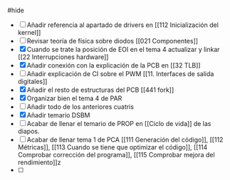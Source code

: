 #hide

- [ ] Añadir referencia al apartado de drivers en [[112 Inicialización del kernel]]
- [ ] Revisar teoría de física sobre diodos [[021 Componentes]]
- [x] Cuando se trate la posición de EOI en el tema 4 actualizar y linkar [[22 Interrupciones hardware]]
- [x] Añadir conexión con la explicación de la PCB en [[32 TLB]]
- [ ] Añadir explicación de CI sobre el PWM [[11. Interfaces de salida digitales]]
- [x] Añadir el resto de estructuras del PCB [[441 fork]]
- [x] Organizar bien el tema 4 de PAR
- [ ] Añadir todo de los anteriores cuatris
- [x] Añadir temario DSBM
- [ ] Acabar de llenar el temario de PROP en [[Ciclo de vida]] de las diapos.
- [ ] Acabar de llenar tema 1 de PCA [[111 Generación del código]], [[112 Métricas]], [[113 Cuando se tiene que optimizar el código]], [[114 Comprobar corrección del programa]], [[115 Comprobar mejora del rendimiento]]z
- [ ] 